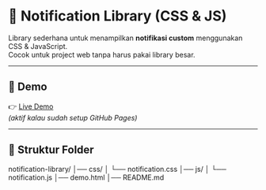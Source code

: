 # 🔔 Notification Library (CSS & JS)

Library sederhana untuk menampilkan **notifikasi custom** menggunakan CSS & JavaScript.  
Cocok untuk project web tanpa harus pakai library besar.

---

## 🚀 Demo
👉 [Live Demo](https://username.github.io/notification-library/demo.html)  
*(aktif kalau sudah setup GitHub Pages)*

---

## 📂 Struktur Folder
notification-library/
│── css/
│ └── notification.css
│── js/
│ └── notification.js
│── demo.html
│── README.md

